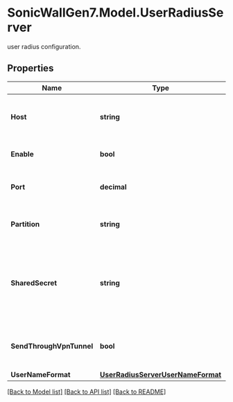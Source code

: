 # SonicWallGen7.Model.UserRadiusServer
user radius configuration.

## Properties

Name | Type | Description | Notes
------------ | ------------- | ------------- | -------------
**Host** | **string** | Set the RADIUS server&#39;s IP address or host name. | 
**Enable** | **bool** | Enable the RADIUS server. | [optional] 
**Port** | **decimal** | Set the RADIUS server&#39;s UDP port number. | [optional] 
**Partition** | **string** | Set the RADIUS server&#39;s user partition. | [optional] 
**SharedSecret** | **string** | Set the RADIUS server&#39;s shared secret. * Set to null to represent an unconfigured state. | [optional] 
**SendThroughVpnTunnel** | **bool** | Enable enforce send packet through vpn tunnel. | [optional] 
**UserNameFormat** | [**UserRadiusServerUserNameFormat**](UserRadiusServerUserNameFormat.md) |  | [optional] 

[[Back to Model list]](../README.md#documentation-for-models) [[Back to API list]](../README.md#documentation-for-api-endpoints) [[Back to README]](../README.md)

